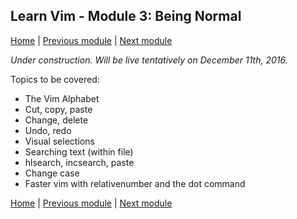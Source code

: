 ## Learn Vim - Module 3: Being Normal

[Home](https://github.com/manasthakur/learn-vim/)  |  [Previous module](module2.md)  |  [Next module](module4.md)

_Under construction. Will be live tentatively on December 11th, 2016._

Topics to be covered:

* The Vim Alphabet
* Cut, copy, paste
* Change, delete
* Undo, redo
* Visual selections
* Searching text (within file)
* hlsearch, incsearch, paste
* Change case
* Faster vim with relativenumber and the dot command

[Home](https://github.com/manasthakur/learn-vim/)  |  [Previous module](module2.md)  |  [Next module](module4.md)

